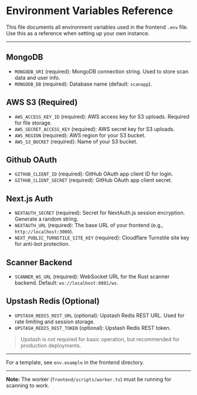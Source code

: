 # Environment Variables Reference

This file documents all environment variables used in the frontend `.env` file. Use this as a reference when setting up your own instance.

---

## MongoDB
- `MONGODB_URI` (required): MongoDB connection string. Used to store scan data and user info.
- `MONGODB_DB` (required): Database name (default: `scanapp`).

## AWS S3 (Required)
- `AWS_ACCESS_KEY_ID` (required): AWS access key for S3 uploads. Required for file storage.
- `AWS_SECRET_ACCESS_KEY` (required): AWS secret key for S3 uploads.
- `AWS_REGION` (required): AWS region for your S3 bucket.
- `AWS_S3_BUCKET` (required): Name of your S3 bucket.

## Github OAuth
- `GITHUB_CLIENT_ID` (required): GitHub OAuth app client ID for login.
- `GITHUB_CLIENT_SECRET` (required): GitHub OAuth app client secret.

## Next.js Auth
- `NEXTAUTH_SECRET` (required): Secret for NextAuth.js session encryption. Generate a random string.
- `NEXTAUTH_URL` (required): The base URL of your frontend (e.g., `http://localhost:3000`).
- `NEXT_PUBLIC_TURNSTILE_SITE_KEY` (required): Cloudflare Turnstile site key for anti-bot protection.

## Scanner Backend
- `SCANNER_WS_URL` (required): WebSocket URL for the Rust scanner backend. Default: `ws://localhost:8081/ws`.

## Upstash Redis (Optional)
- `UPSTASH_REDIS_REST_URL` (optional): Upstash Redis REST URL. Used for rate limiting and session storage.
- `UPSTASH_REDIS_REST_TOKEN` (optional): Upstash Redis REST token.

> Upstash is not required for basic operation, but recommended for production deployments.

---

For a template, see `env.example` in the frontend directory.

---

**Note:** The worker (`frontend/scripts/worker.ts`) must be running for scanning to work. 